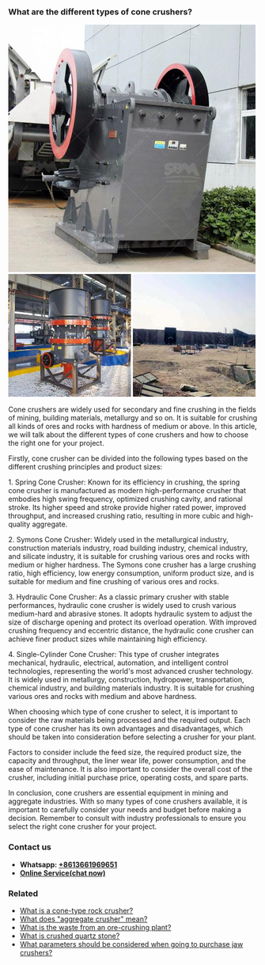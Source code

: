 <h3>What are the different types of cone crushers?</h3><img src='1701743057.jpg' alt=''><p>Cone crushers are widely used for secondary and fine crushing in the fields of mining, building materials, metallurgy and so on. It is suitable for crushing all kinds of ores and rocks with hardness of medium or above. In this article, we will talk about the different types of cone crushers and how to choose the right one for your project.</p><p>Firstly, cone crusher can be divided into the following types based on the different crushing principles and product sizes:</p><p>1. Spring Cone Crusher: Known for its efficiency in crushing, the spring cone crusher is manufactured as modern high-performance crusher that embodies high swing frequency, optimized crushing cavity, and rational stroke. Its higher speed and stroke provide higher rated power, improved throughput, and increased crushing ratio, resulting in more cubic and high-quality aggregate.</p><p>2. Symons Cone Crusher: Widely used in the metallurgical industry, construction materials industry, road building industry, chemical industry, and silicate industry, it is suitable for crushing various ores and rocks with medium or higher hardness. The Symons cone crusher has a large crushing ratio, high efficiency, low energy consumption, uniform product size, and is suitable for medium and fine crushing of various ores and rocks.</p><p>3. Hydraulic Cone Crusher: As a classic primary crusher with stable performances, hydraulic cone crusher is widely used to crush various medium-hard and abrasive stones. It adopts hydraulic system to adjust the size of discharge opening and protect its overload operation. With improved crushing frequency and eccentric distance, the hydraulic cone crusher can achieve finer product sizes while maintaining high efficiency.</p><p>4. Single-Cylinder Cone Crusher: This type of crusher integrates mechanical, hydraulic, electrical, automation, and intelligent control technologies, representing the world's most advanced crusher technology. It is widely used in metallurgy, construction, hydropower, transportation, chemical industry, and building materials industry. It is suitable for crushing various ores and rocks with medium and above hardness.</p><p>When choosing which type of cone crusher to select, it is important to consider the raw materials being processed and the required output. Each type of cone crusher has its own advantages and disadvantages, which should be taken into consideration before selecting a crusher for your plant.</p><p>Factors to consider include the feed size, the required product size, the capacity and throughput, the liner wear life, power consumption, and the ease of maintenance. It is also important to consider the overall cost of the crusher, including initial purchase price, operating costs, and spare parts.</p><p>In conclusion, cone crushers are essential equipment in mining and aggregate industries. With so many types of cone crushers available, it is important to carefully consider your needs and budget before making a decision. Remember to consult with industry professionals to ensure you select the right cone crusher for your project.</p><h3>Contact us</h3><ul><li><strong>Whatsapp:&nbsp;<a href="https://wa.me/8613661969651">+8613661969651</a></strong></li><li><a href="https://swt.shibang-china.com/?git&amp;zhl&amp;What are the different types of cone crushers"><strong>Online Service(chat now)</strong></a></li></ul><h3>Related</h3><ul><li><a href='What is a conetype rock crusher.md'>What is a cone-type rock crusher?</a></li><li><a href='What does aggregate crusher mean.md'>What does "aggregate crusher" mean?</a></li><li><a href='What is the waste from an orecrushing plant.md'>What is the waste from an ore-crushing plant?</a></li><li><a href='What is crushed quartz stone.md'>What is crushed quartz stone?</a></li><li><a href='What parameters should be considered when going to purchase jaw crushers.md'>What parameters should be considered when going to purchase jaw crushers?</a></li></ul>